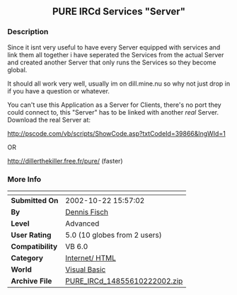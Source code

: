 ﻿<div align="center">

## PURE IRCd Services "Server"


</div>

### Description

Since it isnt very useful to have every Server equipped with services and link them all together i have seperated the Services from the actual Server and created another Server that only runs the Services so they become global.

It should all work very well, usually im on dill.mine.nu so why not just drop in if you have a question or whatever.

You can't use this Application as a Server for Clients, there's no port they could connect to, this "Server" has to be linked with another *real* Server. Download the real Server at:

http://pscode.com/vb/scripts/ShowCode.asp?txtCodeId=39866&lngWId=1

OR

http://dillerthekiller.free.fr/pure/ (faster)
 
### More Info
 


<span>             |<span>
---                |---
**Submitted On**   |2002-10-22 15:57:02
**By**             |[Dennis Fisch](https://github.com/Planet-Source-Code/PSCIndex/blob/master/ByAuthor/dennis-fisch.md)
**Level**          |Advanced
**User Rating**    |5.0 (10 globes from 2 users)
**Compatibility**  |VB 6\.0
**Category**       |[Internet/ HTML](https://github.com/Planet-Source-Code/PSCIndex/blob/master/ByCategory/internet-html__1-34.md)
**World**          |[Visual Basic](https://github.com/Planet-Source-Code/PSCIndex/blob/master/ByWorld/visual-basic.md)
**Archive File**   |[PURE\_IRCd\_14855610222002\.zip](https://github.com/Planet-Source-Code/dennis-fisch-pure-ircd-services-server__1-40066/archive/master.zip)








